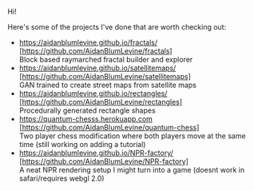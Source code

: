 Hi!

Here's some of the projects I've done that are worth checking out:

- https://aidanblumlevine.github.io/fractals/  [https://github.com/AidanBlumLevine/fractals] <br>
  Block based raymarched fractal builder and explorer 
- https://aidanblumlevine.github.io/satellitemaps/   [https://github.com/AidanBlumLevine/satellitemaps] <br>
  GAN trained to create street maps from satellite maps
- https://aidanblumlevine.github.io/rectangles/   [https://github.com/AidanBlumLevine/rectangles] <br>
  Procedurally generated rectangle shapes
- https://quantum-chesss.herokuapp.com   [https://github.com/AidanBlumLevine/quantum-chess] <br>
  Two player chess modification where both players move at the same time (still working on adding a tutorial)
- https://aidanblumlevine.github.io/NPR-factory/   [https://github.com/AidanBlumLevine/NPR-factory] <br>
  A neat NPR rendering setup I might turn into a game (doesnt work in safari/requires webgl 2.0)
